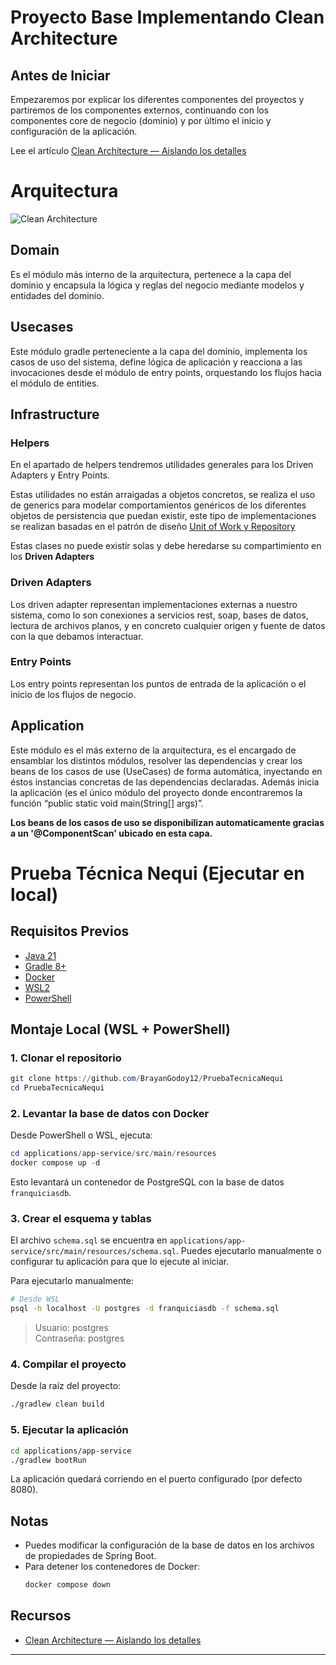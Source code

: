 # Proyecto Base Implementando Clean Architecture

## Antes de Iniciar

Empezaremos por explicar los diferentes componentes del proyectos y partiremos de los componentes externos, continuando con los componentes core de negocio (dominio) y por último el inicio y configuración de la aplicación.

Lee el artículo [Clean Architecture — Aislando los detalles](https://medium.com/bancolombia-tech/clean-architecture-aislando-los-detalles-4f9530f35d7a)

# Arquitectura

![Clean Architecture](https://miro.medium.com/max/1400/1*ZdlHz8B0-qu9Y-QO3AXR_w.png)

## Domain

Es el módulo más interno de la arquitectura, pertenece a la capa del dominio y encapsula la lógica y reglas del negocio mediante modelos y entidades del dominio.

## Usecases

Este módulo gradle perteneciente a la capa del dominio, implementa los casos de uso del sistema, define lógica de aplicación y reacciona a las invocaciones desde el módulo de entry points, orquestando los flujos hacia el módulo de entities.

## Infrastructure

### Helpers

En el apartado de helpers tendremos utilidades generales para los Driven Adapters y Entry Points.

Estas utilidades no están arraigadas a objetos concretos, se realiza el uso de generics para modelar comportamientos
genéricos de los diferentes objetos de persistencia que puedan existir, este tipo de implementaciones se realizan
basadas en el patrón de diseño [Unit of Work y Repository](https://medium.com/@krzychukosobudzki/repository-design-pattern-bc490b256006)

Estas clases no puede existir solas y debe heredarse su compartimiento en los **Driven Adapters**

### Driven Adapters

Los driven adapter representan implementaciones externas a nuestro sistema, como lo son conexiones a servicios rest,
soap, bases de datos, lectura de archivos planos, y en concreto cualquier origen y fuente de datos con la que debamos
interactuar.

### Entry Points

Los entry points representan los puntos de entrada de la aplicación o el inicio de los flujos de negocio.

## Application

Este módulo es el más externo de la arquitectura, es el encargado de ensamblar los distintos módulos, resolver las dependencias y crear los beans de los casos de use (UseCases) de forma automática, inyectando en éstos instancias concretas de las dependencias declaradas. Además inicia la aplicación (es el único módulo del proyecto donde encontraremos la función “public static void main(String[] args)”.

**Los beans de los casos de uso se disponibilizan automaticamente gracias a un '@ComponentScan' ubicado en esta capa.**

# Prueba Técnica Nequi (Ejecutar en local)

## Requisitos Previos

- [Java 21](https://adoptopenjdk.net/)
- [Gradle 8+](https://gradle.org/)
- [Docker](https://www.docker.com/)
- [WSL2](https://docs.microsoft.com/en-us/windows/wsl/)
- [PowerShell](https://docs.microsoft.com/en-us/powershell/)

## Montaje Local (WSL + PowerShell)

### 1. Clonar el repositorio

```powershell
git clone https://github.com/BrayanGodoy12/PruebaTecnicaNequi
cd PruebaTecnicaNequi
```

### 2. Levantar la base de datos con Docker

Desde PowerShell o WSL, ejecuta:

```powershell
cd applications/app-service/src/main/resources
docker compose up -d
```

Esto levantará un contenedor de PostgreSQL con la base de datos `franquiciasdb`.

### 3. Crear el esquema y tablas

El archivo `schema.sql` se encuentra en `applications/app-service/src/main/resources/schema.sql`. Puedes ejecutarlo manualmente o configurar tu aplicación para que lo ejecute al iniciar.

Para ejecutarlo manualmente:

```bash
# Desde WSL
psql -h localhost -U postgres -d franquiciasdb -f schema.sql
```
> Usuario: postgres  
> Contraseña: postgres

### 4. Compilar el proyecto

Desde la raíz del proyecto:

```bash
./gradlew clean build
```

### 5. Ejecutar la aplicación

```bash
cd applications/app-service
./gradlew bootRun
```

La aplicación quedará corriendo en el puerto configurado (por defecto 8080).

## Notas

- Puedes modificar la configuración de la base de datos en los archivos de propiedades de Spring Boot.
- Para detener los contenedores de Docker:
  ```powershell
  docker compose down
  ```

## Recursos

- [Clean Architecture — Aislando los detalles](https://medium.com/bancolombia-tech/clean-architecture-aislando-los-detalles-4f9530f35d7a)

---

